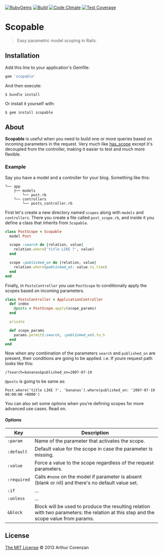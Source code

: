 [![RubyGems](https://img.shields.io/gem/dt/scopable.svg?style=flat)](https://rubygems.org/gems/scopable)
[![Build](https://img.shields.io/travis/corenzan/scopable.svg?style=flat)](https://travis-ci.org/corenzan/scopable)
[![Code Climate](https://img.shields.io/codeclimate/github/corenzan/scopable.svg?style=flat)](https://codeclimate.com/github/corenzan/scopable)
[![Test Coverage](https://img.shields.io/codeclimate/coverage/github/corenzan/scopable.svg?style=flat)](https://codeclimate.com/github/corenzan/scopable/coverage)

# Scopable

> Easy parametric model scoping in Rails.

## Installation

Add this line to your application's Gemfile:

```ruby
gem 'scopable'
```

And then execute:

```shell
$ bundle install
```

Or install it yourself with:

```shell
$ gem install scopable
```

## About

**Scopable** is useful when you need to build one or more queries based on incoming parameters in the request. Very much like [has_scope](https://github.com/plataformatec/has_scope) except it's decoupled from the controller, making it easier to test and much more flexible.

### Example

Say you have a model and a controller for your blog. Something like this:

```
└── app
    ├── models
        └── post.rb
    └── controllers
        └── posts_controller.rb
```

First let's create a new directory named `scopes` along with `models` and `controllers`. There you create a file called `post_scope.rb`, and inside it you define a class that inherits from `Scopable`.

```ruby
class PostScope < Scopable
  model Post

  scope :search do |relation, value|
    relation.where('title LIKE ?', value)
  end

  scope :published_on do |relation, value|
    relation.where(published_at: value.to_time)
  end
end
```

Finally, in `PostsController` you use `PostScope` to conditionally apply the scopes based on incoming parameters.

```ruby
class PostsController < ApplicationController
  def index
    @posts = PostScope.apply(scope_params)
  end

  private

  def scope_params
    params.permit(:search, :published_on).to_h
  end
end
```

Now when any combination of the parameters `search` and `published_on` are present, their conditions are going to be applied. i.e. If youre request path looks like this:

```
/?search=bananas&published_on=2007-07-19
```

`@posts` is going to be same as:

```
Post.where('title LIKE ?', 'bananas').where(published_on: '2007-07-19 00:00:00 +0000')
```

You can also set some options when you're defining scopes for more advanced use cases. Read on.

#### Options

Key         | Description
------------|--------------------------------------------------------------------------------------------------------------
`:param`    | Name of the parameter that activates the scope.
`:default`  | Default value for the scope in case the parameter is missing.
`:value`    | Force a value to the scope regardless of the request parameters.
`:required` | Calls `#none` on the model if parameter is absent (blank or nil) and there's no default value set.
`:if`       | ...
`:unless`   | ...
`&block`    | Block will be used to produce the resulting relation with two parameters: the relation at this step and the scope value from params.

## License

[The MIT License](LICENSE.md) © 2013 Arthur Corenzan
